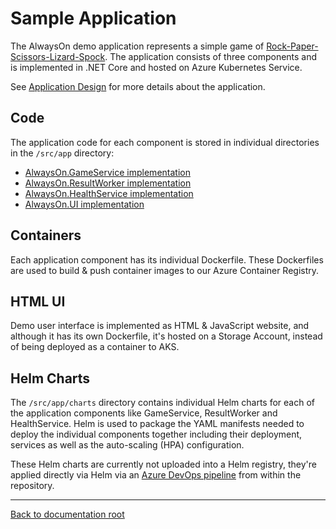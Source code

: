 # Sample Application

The AlwaysOn demo application represents a simple game of [Rock-Paper-Scissors-Lizard-Spock](http://www.samkass.com/theories/RPSSL.html). The application consists of three components and is implemented in .NET Core and hosted on Azure Kubernetes Service.

See [Application Design](/docs/reference-implementation/AppDesign-Application-Design.md) for more details about the application.

## Code

The application code for each component is stored in individual directories in the `/src/app` directory:

* [AlwaysOn.GameService implementation](/src/app/AlwaysOn.GameService/README.md)
* [AlwaysOn.ResultWorker implementation](/src/app/AlwaysOn.ResultWorker/README.md)
* [AlwaysOn.HealthService implementation](/src/app/AlwaysOn.HealthService/README.md)
* [AlwaysOn.UI implementation](/src/app/AlwaysOn.UI/README.md)

## Containers

Each application component has its individual Dockerfile. These Dockerfiles are used to build & push container images to our Azure Container Registry.

## HTML UI

Demo user interface is implemented as HTML & JavaScript website, and although it has its own Dockerfile, it's hosted on a Storage Account, instead of being deployed as a container to AKS.

## Helm Charts

The `/src/app/charts` directory contains individual Helm charts for each of the application components like GameService, ResultWorker and HealthService. Helm is used to package the YAML manifests needed to deploy the individual components together including their deployment, services as well as the auto-scaling (HPA) configuration.

These Helm charts are currently not uploaded into a Helm registry, they're applied directly via Helm via an [Azure DevOps pipeline](/docs/reference-implementation\DeployAndTest-DevOps-Design-Decisions.md) from within the repository.

---

[Back to documentation root](/docs/README.md)
